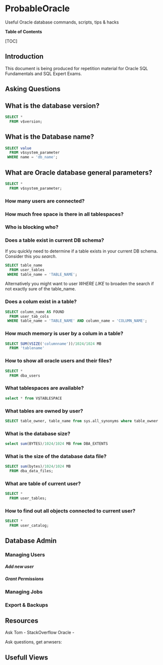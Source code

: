 # ProbableOracle
Useful Oracle database commands, scripts, tips &amp; hacks

**Table of Contents**

[TOC]

## Introduction
This document is being produced for repetition material for Oracle SQL Fundamentals and SQL Expert Exams. 

## Asking Questions

What is the database version? 
-----------------------------

```sql
SELECT *
  FROM v$version;
```
 
What is the Database name? 
--------------------------
```sql
SELECT value 
  FROM v$system_parameter 
 WHERE name = 'db_name';
```

What are Oracle database general parameters?
--------------------------------------------
```sql
SELECT * 
  FROM v$system_parameter;
  ```


### How many users are connected? 
### How much free space is there in all tablespaces? 
### Who is blocking who? 
### Does a table exist in current DB schema? 
If you quickly need to determine if a table exists in your current DB schema. Consider this you *search*.

```sql
SELECT table_name
  FROM user_tables
 WHERE table_name = 'TABLE_NAME';
  ```

Alternatively you might want to user *WHERE LIKE* to broaden the search if not exactly sure of the table_name. 
### Does a colum exist in a table?
```sql
SELECT column_name AS FOUND
  FROM user_tab_cols
 WHERE table_name = 'TABLE_NAME' AND column_name = 'COLUMN_NAME';
  ```
  
### How much memory is user by a colum in a table? 
```sql
SELECT SUM(VSIZE('columnname'))/1024/1024 MB 
  FROM 'tablename'
  ```



### How to show all oracle users and their files? 
```sql
SELECT * 
  FROM dba_users
```
### What tablespaces are available?
```sql
select * from V$TABLESPACE
```

### What tables are owned by user?
```sql
SELECT table_owner, table_name from sys.all_synonyms where table_owner like 'xxx'
```

### What is the database size?
```sql
select sum(BYTES)/1024/1024 MB from DBA_EXTENTS
```

### What is the size of the database data file? 
```sql
SELECT sum(bytes)/1024/1024 MB 
  FROM dba_data_files;
```

### What are table of current user? 
```sql
SELECT * 
  FROM user_tables;
```

### How to find out all objects connected to current user? 
```sql
SELECT * 
  FROM user_catalog;
```

## Database Admin
### Managing Users
##### Add new user
##### Grant Permissions 
##### 
### Managing Jobs
### Export & Backups 

## Resources 

Ask Tom - 
StackOverflow Oracle - 

Ask questions, get anwsers: 


## Usefull Views
